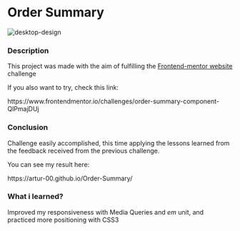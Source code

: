 # Order Summary

![desktop-design](https://user-images.githubusercontent.com/96730639/153014978-96b3a04c-a376-4e6d-9de4-66b57bd60b28.jpg)

<h3>Description</h3>

<p>This project was made with the aim of fulfilling the <a href="https://www.frontendmentor.io">Frontend-mentor website</a> challenge</p>
<p>If you also want to try, check this link:</p>https://www.frontendmentor.io/challenges/order-summary-component-QlPmajDUj

<h3>Conclusion</h3><p>Challenge easily accomplished, this time applying the lessons learned from the feedback received from the previous challenge.</p>
<p>You can see my result here:</p> https://artur-00.github.io/Order-Summary/

<h3>What i learned?</h3>
<p>Improved my responsiveness with Media Queries and <i>em</i> unit, and practiced more positioning with CSS3</p>

